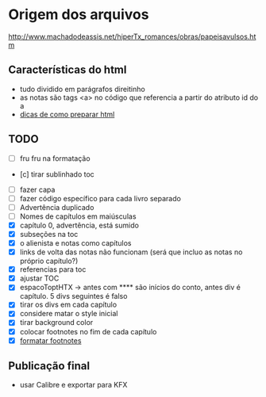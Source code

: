 # Origem dos arquivos

<http://www.machadodeassis.net/hiperTx_romances/obras/papeisavulsos.htm>

## Características do html

- tudo dividido em parágrafos direitinho
- as notas são tags \<a\> no código que referencia a partir do atributo id do a
- [dicas de como preparar html](https://www.aliciaramirez.com/2014/05/how-to-make-a-kindle-ebook-from-scratch/)

## TODO

- [ ] fru fru na formatação
- [c] tirar sublinhado toc
- [ ] fazer capa
- [ ] fazer código específico para cada livro separado
- [ ] Advertência duplicado
- [ ] Nomes de capítulos em maiúsculas
- [x] capítulo 0, advertência, está sumido
- [x] subseções na toc
- [x] o alienista e notas como capítulos
- [x] links de volta das notas não funcionam (será que incluo as notas no próprio capítulo?)
- [x] referencias para toc
- [x] ajustar TOC
- [x] espacoToptHTX -> antes com **** são inícios do conto, antes div é capítulo. 5 divs seguintes é falso
- [x] tirar os divs em cada capítulo
- [x] considere matar o style inicial
- [x] tirar background color
- [x] colocar footnotes no fim de cada capítulo
- [x] [formatar footnotes](https://kdp.amazon.com/en_US/help/topic/GH4DRT75GWWAGBTU#footnote_guideline)

## Publicação final

- usar Calibre e exportar para KFX
